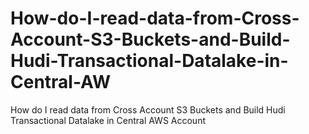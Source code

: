 # How-do-I-read-data-from-Cross-Account-S3-Buckets-and-Build-Hudi-Transactional-Datalake-in-Central-AW
How do I read data from Cross Account S3 Buckets and Build Hudi Transactional Datalake in Central AWS Account
